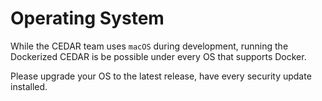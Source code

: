 # Operating System

While the CEDAR team uses `macOS` during development, running the Dockerized CEDAR is be possible under every OS that supports Docker.

Please upgrade your OS to the latest release, have every security update installed.
